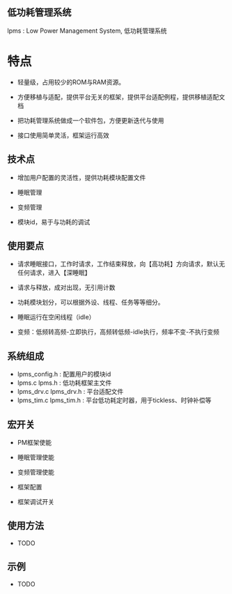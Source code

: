 ## 低功耗管理系统

 lpms : Low Power Management System, 低功耗管理系统

# 特点

- 轻量级，占用较少的ROM与RAM资源。

- 方便移植与适配，提供平台无关的框架，提供平台适配例程，提供移植适配文档

- 把功耗管理系统做成一个软件包，方便更新迭代与使用

- 接口使用简单灵活，框架运行高效


## 技术点

- 增加用户配置的灵活性，提供功耗模块配置文件

- 睡眠管理

- 变频管理

- 模块id，易于与功耗的调试


## 使用要点

- 请求睡眠接口，工作时请求，工作结束释放，向【高功耗】方向请求，默认无任何请求，进入【深睡眠】

- 请求与释放，成对出现，无引用计数

- 功耗模块划分，可以根据外设、线程、任务等等细分。

- 睡眠运行在空闲线程（idle）

- 变频：低频转高频-立即执行，高频转低频-idle执行，频率不变-不执行变频


## 系统组成

- lpms_config.h : 配置用户的模块id
- lpms.c lpms.h : 低功耗框架主文件
- lpms_drv.c lpms_drv.h : 平台适配文件
- lpms_tim.c lpms_tim.h : 平台低功耗定时器，用于tickless、时钟补偿等

## 宏开关

- PM框架使能

- 睡眠管理使能

- 变频管理使能

- 框架配置

- 框架调试开关

## 使用方法

- TODO

## 示例

- TODO
